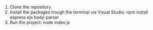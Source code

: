 1. Clone the repository.
2. Install the packages trough the terminal via Visual Studio: npm install express ejs body-parser
3. Run the project: node index.js
